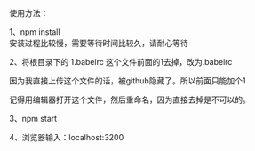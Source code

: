 使用方法：

1、npm install    
安装过程比较慢，需要等待时间比较久，请耐心等待

2、将根目录下的 1.babelrc 这个文件前面的1去掉，改为.babelrc

因为我直接上传这个文件的话，被github隐藏了。所以前面只能加个1

记得用编辑器打开这个文件，然后重命名，因为直接去掉是不可以的。

3、npm start

4、浏览器输入：localhost:3200
